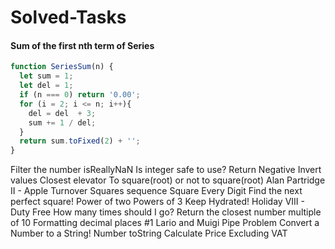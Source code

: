 # Solved-Tasks
#### Sum of the first nth term of Series
```javascript
function SeriesSum(n) {
  let sum = 1; 
  let del = 1;
  if (n === 0) return '0.00';
  for (i = 2; i <= n; i++){
    del = del  + 3;
    sum += 1 / del;
  }
  return sum.toFixed(2) + '';
}
```
Filter the number
isReallyNaN
Is integer safe to use?
Return Negative
Invert values
Closest elevator
To square(root) or not to square(root)
Alan Partridge II - Apple Turnover
Squares sequence
Square Every Digit
Find the next perfect square!
Power of two
Powers of 3
Keep Hydrated!
Holiday VIII - Duty Free
How many times should I go?
Return the closest number multiple of 10
Formatting decimal places #1
Lario and Muigi Pipe Problem
Convert a Number to a String!
Number toString
Calculate Price Excluding VAT
